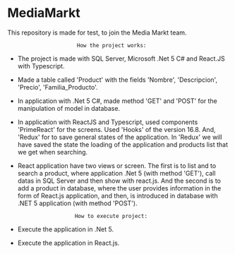 # MediaMarkt
This repository is made for test, to join the Media Markt team.

                          How the project works:

- The project is made with SQL Server, Microsoft .Net 5 C# and React.JS with Typescript.

- Made a table called 'Product' with the fields 'Nombre', 'Descripcion', 'Precio', 'Familia_Producto'.

- In application with .Net 5 C#, made method 'GET' and 'POST' for the manipulation of model in database.

- In application with ReactJS and Typescript, used components 'PrimeReact' for the screens. Used 'Hooks' of the version 16.8. And, 'Redux' for to save general states of the application. In 'Redux' we will have saved the state the loading of the application and products list that we get when searching.

- React application have two views or screen. The first is to list and to search a product, where application .Net 5 (with method 'GET'), call datas in SQL Server and then show with react.js. And the second is to add a product in database, where the user provides information in the form of React.js application, and then, is introduced in database with .NET 5 application (with method 'POST').

                        How to execute project:
- Execute the application in .Net 5.

- Execute the application in React.js.
